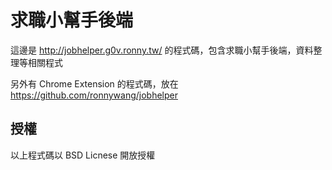 求職小幫手後端
==============

這邊是 http://jobhelper.g0v.ronny.tw/ 的程式碼，包含求職小幫手後端，資料整理等相關程式

另外有 Chrome Extension 的程式碼，放在 https://github.com/ronnywang/jobhelper

授權
----
以上程式碼以 BSD Licnese 開放授權
